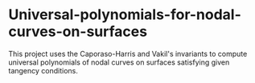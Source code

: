 # Universal-polynomials-for-nodal-curves-on-surfaces
This project uses the Caporaso-Harris and Vakil's invariants  to compute universal polynomials of nodal curves on surfaces satisfying given tangency conditions.
